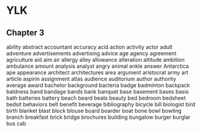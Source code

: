 # YLK

## Chapter 3

ability
abstract
accountant
accuracy
acid
action
activity
actor
adult
adventure
advertisements
advertising
advice
age
agency
agreement
agriculture
aid
aim
air
allergy
alley
allowance
alteration
altitude
ambition
ambulance
amount
analysis
analyst
angry
animal
ankle
answer
Antarctica
ape
appearance
architect
architectures
area
argument
aristocrat
army
art
article
aspirin
assignment
atlas
audience
auditorium
author
authority
average
award
bachelor
background
bacteria
badge
badminton
backpack
baldness
band
bandage
bands
bank
banquet
base
basement
bases
basis
bath
batteries
battery
beach
beard
beats
beauty
bed
bedroom
bedsheet
bedsit
behaviors
belt
benefit
beverage
bibliography
bicycle
bill
biologist
bird
birth
blanket
blast
block
blouse
board
boarder
boat
bone
bowl
bowling
branch
breakfast
brick
bridge
brochures
building
bungalow
burger
burglar
bus
cab
